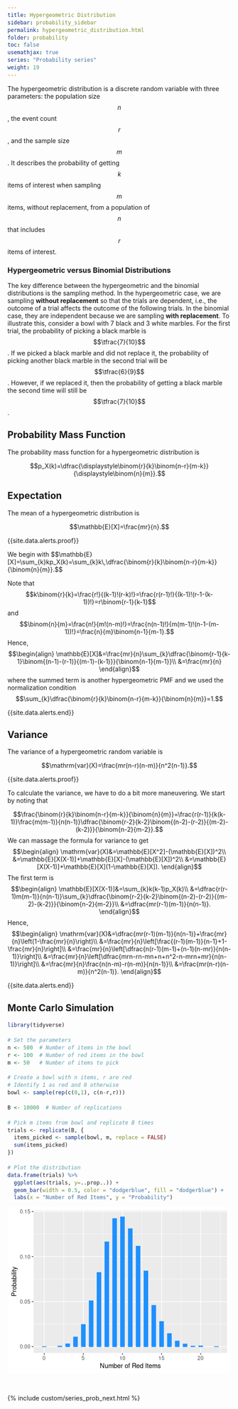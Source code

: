 ```yaml
---
title: Hypergeometric Distribution
sidebar: probability_sidebar
permalink: hypergeometric_distribution.html
folder: probability
toc: false
usemathjax: true
series: "Probability series"
weight: 19
---
```


The hypergeometric distribution is a discrete random variable with three parameters: the population size $$n$$, the event count $$r$$, and the sample size $$m$$. It describes the probability of getting $$k$$ items of interest when sampling $$m$$ items, without replacement, from a population of $$n$$ that includes $$r$$ items of interest.

### Hypergeometric versus Binomial Distributions

The key difference between the hypergeometric and the binomial distributions is the sampling method. In the hypergeometric case, we are sampling **without replacement** so that the trials are dependent, i.e., the outcome of a trial affects the outcome of the following trials. In the binomial case, they are independent because we are sampling **with replacement**. To illustrate this, consider a bowl with 7 black and 3 white marbles. For the first trial, the probability of picking a black marble is $$\tfrac{7}{10}$$. If we picked a black marble and did not replace it, the probability of picking another black marble in the second trial will be $$\tfrac{6}{9}$$. However, if we replaced it, then the probability of getting a black marble the second time will still be $$\tfrac{7}{10}$$.

## Probability Mass Function

The probability mass function for a hypergeometric distribution is

$$p_X(k)=\dfrac{\displaystyle\binom{r}{k}\binom{n-r}{m-k}}{\displaystyle\binom{n}{m}}.$$

## Expectation

The mean of a hypergeometric distribution is

$$\mathbb{E}[X]=\frac{mr}{n}.$$

{{site.data.alerts.proof}}
<p>
We begin with
$$\mathbb{E}[X]=\sum_{k}kp_X(k)=\sum_{k}k\,\dfrac{\binom{r}{k}\binom{n-r}{m-k}}{\binom{n}{m}}.$$

Note that
$$k\binom{r}{k}=\frac{r!}{(k-1)!(r-k)!}=\frac{r(r-1)!}{(k-1)!(r-1-(k-1))!}=r\binom{r-1}{k-1}$$
and
$$\binom{n}{m}=\frac{n!}{m!(n-m)!}=\frac{n(n-1)!}{m(m-1)!(n-1-(m-1))!}=\frac{n}{m}\binom{n-1}{m-1}.$$
Hence,
$$\begin{align}
\mathbb{E}[X]&=\frac{mr}{n}\sum_{k}\dfrac{\binom{r-1}{k-1}\binom{(n-1)-(r-1)}{(m-1)-(k-1)}}{\binom{n-1}{m-1}}\\
&=\frac{mr}{n}
\end{align}$$
where the summed term is another hypergeometric PMF and we used the normalization condition
$$\sum_{k}\dfrac{\binom{r}{k}\binom{n-r}{m-k}}{\binom{n}{m}}=1.$$
</p>
{{site.data.alerts.end}}

## Variance

The variance of a hypergeometric random variable is

$$\mathrm{var}(X)=\frac{mr(n-r)(n-m)}{n^2(n-1)}.$$

{{site.data.alerts.proof}}
<p> To calculate the variance, we have to do a bit more maneuvering. We start by noting that

$$\frac{\binom{r}{k}\binom{n-r}{m-k}}{\binom{n}{m}}=\frac{r(r-1)}{k(k-1)}\frac{m(m-1)}{n(n-1)}\dfrac{\binom{r-2}{k-2}\binom{(n-2)-(r-2)}{(m-2)-(k-2)}}{\binom{n-2}{m-2}}.$$
We can massage the formula for variance to get
$$\begin{align}
\mathrm{var}(X)&=\mathbb{E}[X^2]-(\mathbb{E}[X])^2\\
&=\mathbb{E}[X(X-1)]+\mathbb{E}[X]-(\mathbb{E}[X])^2\\
&=\mathbb{E}[X(X-1)]+\mathbb{E}[X](1-\mathbb{E}[X]).
\end{align}$$
The first term is
$$\begin{align}
\mathbb{E}[X(X-1)]&=\sum_{k}k(k-1)p_X(k)\\
&=\dfrac{r(r-1)m(m-1)}{n(n-1)}\sum_{k}\dfrac{\binom{r-2}{k-2}\binom{(n-2)-(r-2)}{(m-2)-(k-2)}}{\binom{n-2}{m-2}}\\
&=\dfrac{mr(r-1)(m-1)}{n(n-1)}.
\end{align}$$
Hence,
$$\begin{align}
\mathrm{var}(X)&=\dfrac{mr(r-1)(m-1)}{n(n-1)}+\frac{mr}{n}\left(1-\frac{mr}{n}\right)\\
&=\frac{mr}{n}\left[\frac{(r-1)(m-1)}{n-1}+1-\frac{mr}{n}\right]\\
&=\frac{mr}{n}\left[\dfrac{n(r-1)(m-1)+(n-1)(n-mr)}{n(n-1)}\right]\\
&=\frac{mr}{n}\left[\dfrac{mrn-rn-mn+n+n^2-n-mrn+mr}{n(n-1)}\right]\\
&=\frac{mr}{n}\frac{n(n-m)-r(n-m)}{n(n-1)}\\
&=\frac{mr(n-r)(n-m)}{n^2(n-1)}.
\end{align}$$
</p>
{{site.data.alerts.end}}


## Monte Carlo Simulation

```r
library(tidyverse)

# Set the parameters
n <- 500  # Number of items in the bowl
r <- 100  # Number of red items in the bowl
m <- 50   # Number of items to pick

# Create a bowl with n items, r are red
# Identify 1 as red and 0 otherwise
bowl <- sample(rep(c(0,1), c(n-r,r)))

B <- 10000  # Number of replications

# Pick m items from bowl and replicate B times
trials <- replicate(B, {
  items_picked <- sample(bowl, m, replace = FALSE)
  sum(items_picked)
})

# Plot the distribution
data.frame(trials) %>%
  ggplot(aes(trials, y=..prop..)) +
  geom_bar(width = 0.5, color = "dodgerblue", fill = "dodgerblue") +
  labs(x = "Number of Red Items", y = "Probability")
```

<p align="center">
  <img src="images/prob/hypergeom_plot.png" style="width:500px;height:auto;"/>
</p>


<br>

{% include custom/series_prob_next.html %}
